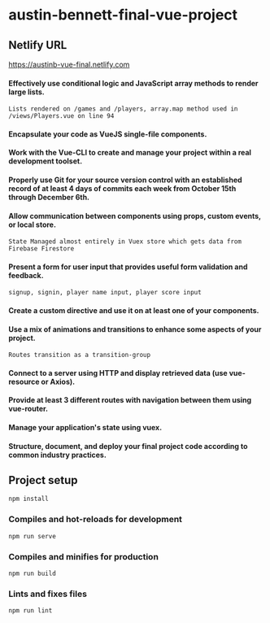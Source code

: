 # austin-bennett-final-vue-project

## Netlify URL

https://austinb-vue-final.netlify.com

#### Effectively use conditional logic and JavaScript array methods to render large lists.

```
Lists rendered on /games and /players, array.map method used in /views/Players.vue on line 94
```

#### Encapsulate your code as VueJS single-file components.

#### Work with the Vue-CLI to create and manage your project within a real development toolset.

#### Properly use Git for your source version control with an established record of at least 4 days of commits each week from October 15th through December 6th.

#### Allow communication between components using props, custom events, or local store.

```
State Managed almost entirely in Vuex store which gets data from Firebase Firestore
```

#### Present a form for user input that provides useful form validation and feedback.

```
signup, signin, player name input, player score input
```

#### Create a custom directive and use it on at least one of your components.

#### Use a mix of animations and transitions to enhance some aspects of your project.

```
Routes transition as a transition-group
```

#### Connect to a server using HTTP and display retrieved data (use vue-resource or Axios).

#### Provide at least 3 different routes with navigation between them using vue-router.

#### Manage your application's state using vuex.

#### Structure, document, and deploy your final project code according to common industry practices.

## Project setup

```
npm install
```

### Compiles and hot-reloads for development

```
npm run serve
```

### Compiles and minifies for production

```
npm run build
```

### Lints and fixes files

```
npm run lint
```
